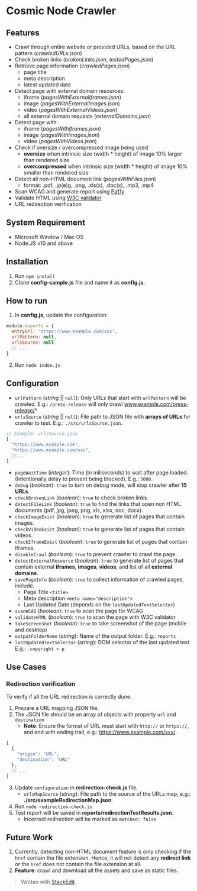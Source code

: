 # Cosmic Node Crawler

## Features
- Crawl through entire website or provided URLs, based on the URL pattern (*crawledURLs.json*)
- Check broken links (*brokenLinks.json*, *testedPages.json*)
- Retrieve page information (*crawledPages.json*)
	- page title
	- meta description
	- latest updated date
- Detect page with external domain resources:
	- iframe (*pagesWithExternalIframes.json*)
	- image (*pagesWithExternalImages.json*)
	- video (*pagesWithExternalVideos.json*)
  - all external domain requests (*externalDomains.json*)
- Detect page with:
	- iframe (*pagesWithIframes.json*)
	- image (*pagesWithImages.json*)
	- video (*pagesWithVideos.json*)
- Check if oversize / overcompressed image being used
  - **oversize** when intrinsic size (width * height) of image 10% larger than rendered size
  - **overcompressed** when intrinsic size (width * height) of image 10% smaller than rendered size
- Detect all non-HTML document link (*pagesWithFiles.json*)
  - format: .pdf, .jp(e)g, .png, .xls(x), .doc(x), .mp3, .mp4
- Scan WCAG and generate report using [Pa11y](https://github.com/pa11y/pa11y)
- Validate HTML using [W3C validator](https://validator.w3.org/)
- URL redirection verification

## System Requirement
 - Microsoft Window / Mac OS
 - Node.JS v10 and above 

## Installation
1. Run `npm install`
2. Clone **config-sample.js** file and name it as **config.js**.

## How to run
1. In **config.js**, update the configuration:
```javascript
module.exports = {
  entryUrl: 'https://www.example.com/xxx',
  urlPattern: null,
  urlsSource: null
  // ...
}
```
2. Run `node index.js`

## Configuration
- `urlPattern` (*string* || `null`): Only URLs that start with `urlPattern` will be crawled. E.g.: `/press-release` will only crawl www.example.com/press-release/*
- `urlsSource` (*string* || `null`): File path to JSON file with **arrays of URLs** for crawler to test. E.g.: `./src/urlsSource.json`.
```javascript
// Example: urlsSource.json
[
  "https://www.example.com", 
  "https://www.example.com/xxx", 
  //...
]
```
- `pageWaitTime` (*integer*): Time (in miliseconds) to wait after page loaded. (Intentionally delay to prevent being blocked). E.g.: `5000`.
- `debug` (*boolean*): `true` to turn on debug mode, will stop crawler after **15 URLs**.
- `checkBrokenLink` (*boolean*): `true` to check broken links.
- `detectFileLink` (*boolean*): `true` to find the links that open non HTML documents (pdf, jpg, jpeg, png, xls, xlsx, doc, docx).
- `checkImageExist` (*boolean*): `true` to generate list of pages that contain images.
- `checkVideoExist` (*boolean*): `true` to generate list of pages that contain videos.
- `checkIframeExist` (*boolean*): `true` to generate list of pages that contain iframes.
- `disableCrawl` (*boolean*): `true` to prevent crawler to crawl the page.
- `detectExternalResource` (*boolean*): `true` to generate list of pages that contain external **iframes**, **images**, **videos**, and list of all **external domains**.
- `savePageInfo` (*boolean*): `true` to collect information of crawled pages, include.
    - Page Title `<title>`
    - Meta description `<meta name="description">`
    - Last Updated Date (depends on the `lastUpdatedTextSelector`)
- `scanWCAG` (*boolean*): `true` to scan the page for WCAG
- `validateHTML` (*boolean*): `true` to scan the page with W3C validator
- `takeScreenshot` (*boolean*): `true` to take screenshot of the page (mobile and desktop)
- `outputFolderName` (*string*): Name of the output folder. E.g.: `reports`
- `lastUpdatedTextSelector` (*string*): DOM selector of the last updated text. E.g.: `.copyright > p`

## Use Cases
### Redirection verification
To verify if all the URL redirection is correctly done.

1. Prepare a URL mapping JSON file.
2. The JSON file should be an array of objects with property `url` and `destination`
    - **Note**: Ensure the format of URL must start with `http://` or `https://`, and end with ending trail, e.g.: https://www.example.com/xxx/.

```javascript
[
  {
    "origin": "URL",
    "destination": "URL"
  },
  // ...
]
```
3. Update `configuration` in **redirection-check.js** file.
    - `urlsMapSource` (*string*): File path to the source of the URLs map, e.g.: **./src/exampleRedirectionMap.json**.
4. Run `node redirection-check.js`
5. Test report will be saved in **reports/redirectionTestResults.json**.
    - Incorrect redirection will be marked as `matched: false`

## Future Work
1. Currently, detecting non-HTML document feature is only checking if the `href` contain the file extension. Hence, it will not detect any **redirect link** or the `href` does not contain the file extension at all.
2. **Feature**: crawl and download all the assets and save as static files.

> Written with [StackEdit](https://stackedit.io/).
